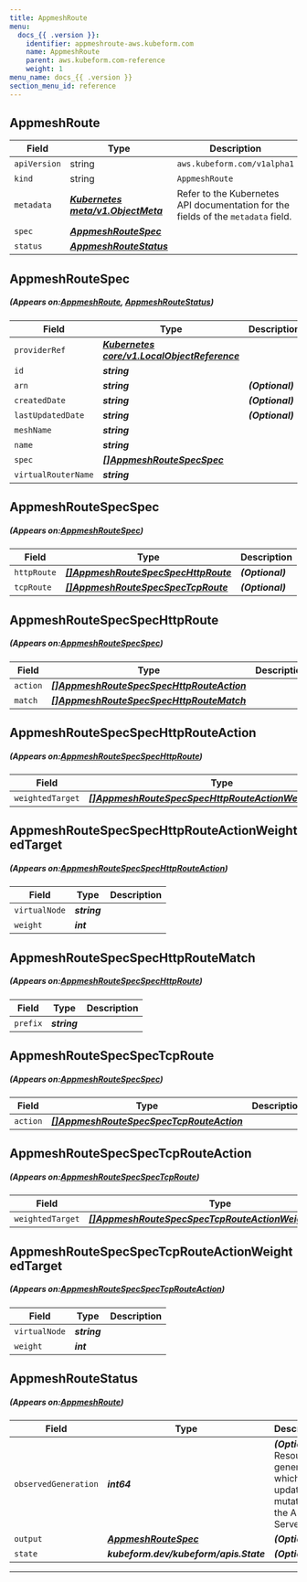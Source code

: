 ```yaml
---
title: AppmeshRoute
menu:
  docs_{{ .version }}:
    identifier: appmeshroute-aws.kubeform.com
    name: AppmeshRoute
    parent: aws.kubeform.com-reference
    weight: 1
menu_name: docs_{{ .version }}
section_menu_id: reference
---
```


## AppmeshRoute
| Field | Type | Description |
| ------ | ----- | ----------- |
| `apiVersion` | string | `aws.kubeform.com/v1alpha1` |
|    `kind` | string | `AppmeshRoute` |
| `metadata` | ***[Kubernetes meta/v1.ObjectMeta](https://kubernetes.io/docs/reference/generated/kubernetes-api/v1.13/#objectmeta-v1-meta)***|Refer to the Kubernetes API documentation for the fields of the `metadata` field.|
| `spec` | ***[AppmeshRouteSpec](#AppmeshRouteSpec)***||
| `status` | ***[AppmeshRouteStatus](#AppmeshRouteStatus)***||
## AppmeshRouteSpec
##### (Appears on:[AppmeshRoute](#AppmeshRoute), [AppmeshRouteStatus](#AppmeshRouteStatus))
| Field | Type | Description |
| ------ | ----- | ----------- |
| `providerRef` | ***[Kubernetes core/v1.LocalObjectReference](https://kubernetes.io/docs/reference/generated/kubernetes-api/v1.13/#localobjectreference-v1-core)***||
| `id` | ***string***||
| `arn` | ***string***| ***(Optional)*** |
| `createdDate` | ***string***| ***(Optional)*** |
| `lastUpdatedDate` | ***string***| ***(Optional)*** |
| `meshName` | ***string***||
| `name` | ***string***||
| `spec` | ***[[]AppmeshRouteSpecSpec](#AppmeshRouteSpecSpec)***||
| `virtualRouterName` | ***string***||
## AppmeshRouteSpecSpec
##### (Appears on:[AppmeshRouteSpec](#AppmeshRouteSpec))
| Field | Type | Description |
| ------ | ----- | ----------- |
| `httpRoute` | ***[[]AppmeshRouteSpecSpecHttpRoute](#AppmeshRouteSpecSpecHttpRoute)***| ***(Optional)*** |
| `tcpRoute` | ***[[]AppmeshRouteSpecSpecTcpRoute](#AppmeshRouteSpecSpecTcpRoute)***| ***(Optional)*** |
## AppmeshRouteSpecSpecHttpRoute
##### (Appears on:[AppmeshRouteSpecSpec](#AppmeshRouteSpecSpec))
| Field | Type | Description |
| ------ | ----- | ----------- |
| `action` | ***[[]AppmeshRouteSpecSpecHttpRouteAction](#AppmeshRouteSpecSpecHttpRouteAction)***||
| `match` | ***[[]AppmeshRouteSpecSpecHttpRouteMatch](#AppmeshRouteSpecSpecHttpRouteMatch)***||
## AppmeshRouteSpecSpecHttpRouteAction
##### (Appears on:[AppmeshRouteSpecSpecHttpRoute](#AppmeshRouteSpecSpecHttpRoute))
| Field | Type | Description |
| ------ | ----- | ----------- |
| `weightedTarget` | ***[[]AppmeshRouteSpecSpecHttpRouteActionWeightedTarget](#AppmeshRouteSpecSpecHttpRouteActionWeightedTarget)***||
## AppmeshRouteSpecSpecHttpRouteActionWeightedTarget
##### (Appears on:[AppmeshRouteSpecSpecHttpRouteAction](#AppmeshRouteSpecSpecHttpRouteAction))
| Field | Type | Description |
| ------ | ----- | ----------- |
| `virtualNode` | ***string***||
| `weight` | ***int***||
## AppmeshRouteSpecSpecHttpRouteMatch
##### (Appears on:[AppmeshRouteSpecSpecHttpRoute](#AppmeshRouteSpecSpecHttpRoute))
| Field | Type | Description |
| ------ | ----- | ----------- |
| `prefix` | ***string***||
## AppmeshRouteSpecSpecTcpRoute
##### (Appears on:[AppmeshRouteSpecSpec](#AppmeshRouteSpecSpec))
| Field | Type | Description |
| ------ | ----- | ----------- |
| `action` | ***[[]AppmeshRouteSpecSpecTcpRouteAction](#AppmeshRouteSpecSpecTcpRouteAction)***||
## AppmeshRouteSpecSpecTcpRouteAction
##### (Appears on:[AppmeshRouteSpecSpecTcpRoute](#AppmeshRouteSpecSpecTcpRoute))
| Field | Type | Description |
| ------ | ----- | ----------- |
| `weightedTarget` | ***[[]AppmeshRouteSpecSpecTcpRouteActionWeightedTarget](#AppmeshRouteSpecSpecTcpRouteActionWeightedTarget)***||
## AppmeshRouteSpecSpecTcpRouteActionWeightedTarget
##### (Appears on:[AppmeshRouteSpecSpecTcpRouteAction](#AppmeshRouteSpecSpecTcpRouteAction))
| Field | Type | Description |
| ------ | ----- | ----------- |
| `virtualNode` | ***string***||
| `weight` | ***int***||
## AppmeshRouteStatus
##### (Appears on:[AppmeshRoute](#AppmeshRoute))
| Field | Type | Description |
| ------ | ----- | ----------- |
| `observedGeneration` | ***int64***| ***(Optional)*** Resource generation, which is updated on mutation by the API Server.|
| `output` | ***[AppmeshRouteSpec](#AppmeshRouteSpec)***| ***(Optional)*** |
| `state` | ***kubeform.dev/kubeform/apis.State***| ***(Optional)*** |
---
